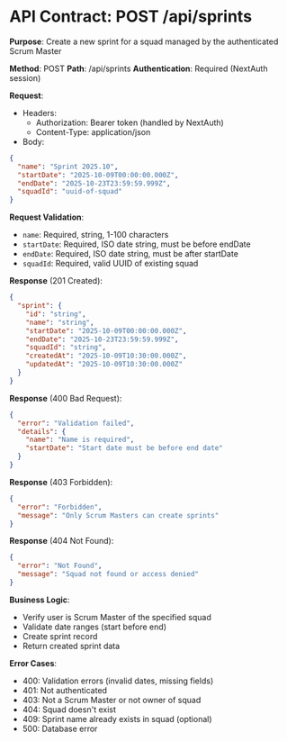 # API Contract: POST /api/sprints

**Purpose**: Create a new sprint for a squad managed by the authenticated Scrum Master

**Method**: POST
**Path**: /api/sprints
**Authentication**: Required (NextAuth session)

**Request**:
- Headers:
  - Authorization: Bearer token (handled by NextAuth)
  - Content-Type: application/json
- Body:
```json
{
  "name": "Sprint 2025.10",
  "startDate": "2025-10-09T00:00:00.000Z",
  "endDate": "2025-10-23T23:59:59.999Z",
  "squadId": "uuid-of-squad"
}
```

**Request Validation**:
- `name`: Required, string, 1-100 characters
- `startDate`: Required, ISO date string, must be before endDate
- `endDate`: Required, ISO date string, must be after startDate
- `squadId`: Required, valid UUID of existing squad

**Response** (201 Created):
```json
{
  "sprint": {
    "id": "string",
    "name": "string",
    "startDate": "2025-10-09T00:00:00.000Z",
    "endDate": "2025-10-23T23:59:59.999Z",
    "squadId": "string",
    "createdAt": "2025-10-09T10:30:00.000Z",
    "updatedAt": "2025-10-09T10:30:00.000Z"
  }
}
```

**Response** (400 Bad Request):
```json
{
  "error": "Validation failed",
  "details": {
    "name": "Name is required",
    "startDate": "Start date must be before end date"
  }
}
```

**Response** (403 Forbidden):
```json
{
  "error": "Forbidden",
  "message": "Only Scrum Masters can create sprints"
}
```

**Response** (404 Not Found):
```json
{
  "error": "Not Found",
  "message": "Squad not found or access denied"
}
```

**Business Logic**:
- Verify user is Scrum Master of the specified squad
- Validate date ranges (start before end)
- Create sprint record
- Return created sprint data

**Error Cases**:
- 400: Validation errors (invalid dates, missing fields)
- 401: Not authenticated
- 403: Not a Scrum Master or not owner of squad
- 404: Squad doesn't exist
- 409: Sprint name already exists in squad (optional)
- 500: Database error